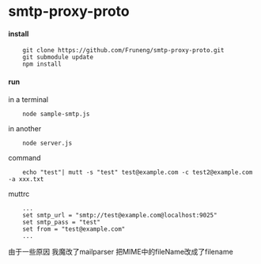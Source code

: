smtp-proxy-proto
=========================


#### install

```
    git clone https://github.com/Fruneng/smtp-proxy-proto.git
    git submodule update
    npm install
```


#### run


in a terminal
```
    node sample-smtp.js 
```

in another 
```
    node server.js
```

command
```
    echo "test"| mutt -s "test" test@example.com -c test2@example.com  -a xxx.txt 
```

muttrc
```
    ...
    set smtp_url = "smtp://test@example.com@localhost:9025"
    set smtp_pass = "test"
    set from = "test@example.com"
    ...

```

由于一些原因 我魔改了mailparser 把MIME中的fileName改成了filename
